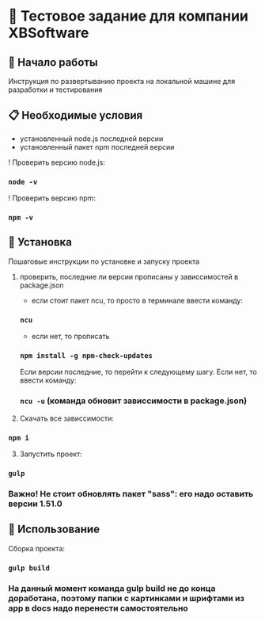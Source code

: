 # 📌 Тестовое задание для компании XBSoftware

## 🚀 Начало работы

Инструкция по развертыванию проекта на локальной машине для разработки и тестирования

## 📋 Необходимые условия

- установленный node.js последней версии
- установленный пакет npm последней версии

! Проверить версию node.js: 
### `node -v`

! Проверить версию npm: 
### `npm -v`

## 🔧 Установка

Пошаговые инструкции по установке и запуску проекта

1. проверить, последние ли версии прописаны у зависсимостей в package.json

   - если стоит пакет ncu, то просто в терминале ввести команду: 
   ### `ncu`

   - если нет, то прописать 
   ### `npm install -g npm-check-updates`

   Если версии последние, то перейти к следующему шагу. Если нет, то ввести команду: 
   ### `ncu -u` (команда обновит зависсимости в package.json)

2. Скачать все зависсимости: 
### `npm i`

3. Запустить проект: 
### `gulp`

### Важно! Не стоит обновлять пакет "sass": его надо оставить версии 1.51.0

## 📄 Использование

Сборка проекта: 
### `gulp build`

### На данный момент команда gulp build не до конца доработана, поэтому папки с картинками и шрифтами из app в docs надо перенести самостоятельно
